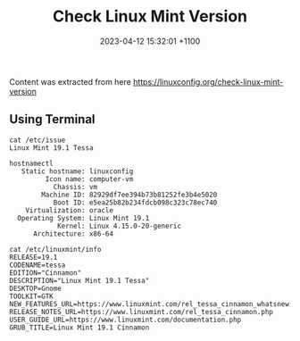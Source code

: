 ﻿---
layout: post
title: Check Linux Mint Version
date: 2023-04-12 15:32:01 +1100
categories: 
---

Content was extracted from here https://linuxconfig.org/check-linux-mint-version

## Using Terminal

```
cat /etc/issue
Linux Mint 19.1 Tessa
```

```
hostnamectl 
   Static hostname: linuxconfig
         Icon name: computer-vm
           Chassis: vm
        Machine ID: 82929df7ee394b73b81252fe3b4e5020
           Boot ID: e5ea25b82b234fdcb098c323c78ec740
    Virtualization: oracle
  Operating System: Linux Mint 19.1
            Kernel: Linux 4.15.0-20-generic
      Architecture: x86-64
```

```
cat /etc/linuxmint/info
RELEASE=19.1
CODENAME=tessa
EDITION="Cinnamon"
DESCRIPTION="Linux Mint 19.1 Tessa"
DESKTOP=Gnome
TOOLKIT=GTK
NEW_FEATURES_URL=https://www.linuxmint.com/rel_tessa_cinnamon_whatsnew.php
RELEASE_NOTES_URL=https://www.linuxmint.com/rel_tessa_cinnamon.php
USER_GUIDE_URL=https://www.linuxmint.com/documentation.php
GRUB_TITLE=Linux Mint 19.1 Cinnamon
```